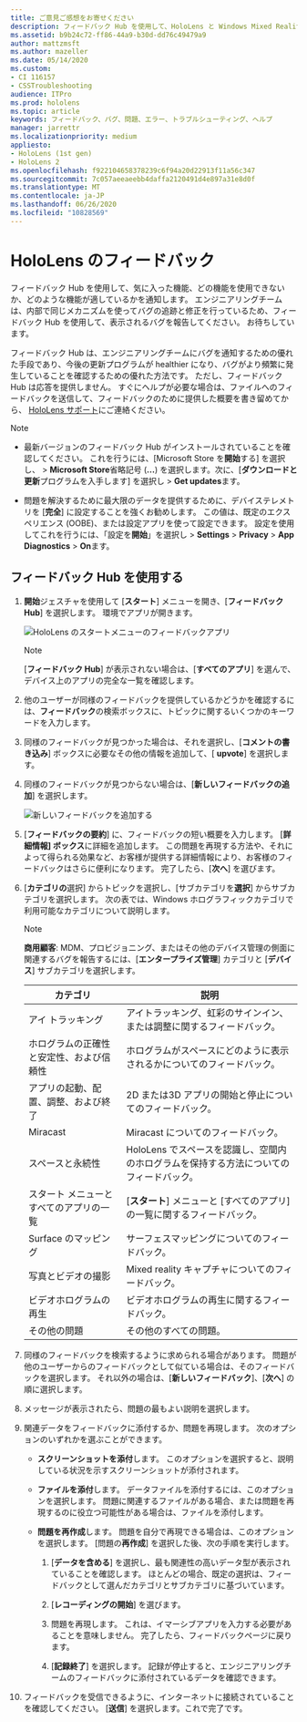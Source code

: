 ```yaml
---
title: ご意見ご感想をお寄せください
description: フィードバック Hub を使用して、HoloLens と Windows Mixed Reality 開発者向けの実践的なフィードバックを作成します。
ms.assetid: b9b24c72-ff86-44a9-b30d-dd76c49479a9
author: mattzmsft
ms.author: mazeller
ms.date: 05/14/2020
ms.custom:
- CI 116157
- CSSTroubleshooting
audience: ITPro
ms.prod: hololens
ms.topic: article
keywords: フィードバック、バグ、問題、エラー、トラブルシューティング、ヘルプ
manager: jarrettr
ms.localizationpriority: medium
appliesto:
- HoloLens (1st gen)
- HoloLens 2
ms.openlocfilehash: f922104658378239c6f94a20d22913f11a56c347
ms.sourcegitcommit: 7c057aeeaeebb4daffa2120491d4e897a31e8d0f
ms.translationtype: MT
ms.contentlocale: ja-JP
ms.lasthandoff: 06/26/2020
ms.locfileid: "10828569"
---
```

# HoloLens のフィードバック

フィードバック Hub を使用して、気に入った機能、どの機能を使用できないか、どのような機能が適しているかを通知します。 エンジニアリングチームは、内部で同じメカニズムを使ってバグの追跡と修正を行っているため、フィードバック Hub を使用して、表示されるバグを報告してください。 お待ちしています。

フィードバック Hub は、エンジニアリングチームにバグを通知するための優れた手段であり、今後の更新プログラムが healthier になり、バグがより頻繁に発生していることを確認するための優れた方法です。 ただし、フィードバック Hub は応答を提供しません。 すぐにヘルプが必要な場合は、ファイルへのフィードバックを送信して、フィードバックのために提供した概要を書き留めてから、 [HoloLens サポート](https://support.microsoft.com/supportforbusiness/productselection?sapid=e9391227-fa6d-927b-0fff-f96288631b8f)にご連絡ください。

> [!NOTE]  
>  
> - 最新バージョンのフィードバック Hub がインストールされていることを確認してください。 これを行うには、[Microsoft Store を**開始**する] を選択し、  >  **Microsoft Store**省略記号 (**...**) を選択します。次に、[**ダウンロードと更新**プログラムを入手します] を選択し  >  **Get updates**ます。  
>  
> - 問題を解決するために最大限のデータを提供するために、デバイステレメトリを [**完全**] に設定することを強くお勧めします。 この値は、既定のエクスペリエンス (OOBE)、または設定アプリを使って設定できます。 設定を使用してこれを行うには、「設定を**開始**」を選択し  >  **Settings**  >  **Privacy**  >  **App Diagnostics**  >  **On**ます。

## フィードバック Hub を使用する

1. **開始**ジェスチャを使用して [**スタート**] メニューを開き、[**フィードバック Hub**] を選択します。 環境でアプリが開きます。

   ![HoloLens のスタートメニューのフィードバックアプリ](./images/hololens2-feedbackhub-tile.png)
   > [!NOTE]  
   > [**フィードバック Hub**] が表示されない場合は、[**すべてのアプリ**] を選んで、デバイス上のアプリの完全な一覧を確認します。

1. 他のユーザーが同様のフィードバックを提供しているかどうかを確認するには、**フィードバック**の検索ボックスに、トピックに関するいくつかのキーワードを入力します。
1. 同様のフィードバックが見つかった場合は、それを選択し、[**コメントの書き込み**] ボックスに必要なその他の情報を追加して、[ **upvote**] を選択します。
1. 同様のフィードバックが見つからない場合は、[**新しいフィードバックの追加**] を選択します。

   ![新しいフィードバックを追加する](./images/hololens-feedback-1.png)

1. [**フィードバックの要約**] に、フィードバックの短い概要を入力します。 [**詳細情報] ボックス**に詳細を追加します。 この問題を再現する方法や、それによって得られる効果など、お客様が提供する詳細情報により、お客様のフィードバックはさらに便利になります。 完了したら、[**次へ**] を選びます。

1. [**カテゴリの**選択] からトピックを選択し、[サブカテゴリを**選択**] からサブカテゴリを選択します。 次の表では、Windows ホログラフィックカテゴリで利用可能なカテゴリについて説明します。

   > [!NOTE]  
   > **商用顧客**: MDM、プロビジョニング、またはその他のデバイス管理の側面に関連するバグを報告するには、[**エンタープライズ管理**] カテゴリと [**デバイス**] サブカテゴリを選択します。

   |カテゴリ |説明 |
   | --- | --- |
   |アイ トラッキング |アイトラッキング、虹彩のサインイン、または調整に関するフィードバック。 |
   |ホログラムの正確性と安定性、および信頼性 |ホログラムがスペースにどのように表示されるかについてのフィードバック。 |
   |アプリの起動、配置、調整、および終了 |2D または3D アプリの開始と停止についてのフィードバック。 |
   |Miracast |Miracast についてのフィードバック。 |
   |スペースと永続性 |HoloLens でスペースを認識し、空間内のホログラムを保持する方法についてのフィードバック。 |
   |スタート メニューとすべてのアプリの一覧 |[**スタート**] メニューと [すべてのアプリ] の一覧に関するフィードバック。 |
   |Surface のマッピング |サーフェスマッピングについてのフィードバック。 |
   |写真とビデオの撮影 |Mixed reality キャプチャについてのフィードバック。 |
   |ビデオホログラムの再生 |ビデオホログラムの再生に関するフィードバック。 |
   |その他の問題 |その他のすべての問題。 |

1. 同様のフィードバックを検索するように求められる場合があります。 問題が他のユーザーからのフィードバックとして似ている場合は、そのフィードバックを選択します。 それ以外の場合は、[**新しいフィードバック**]、[**次へ**] の順に選択します。

1. メッセージが表示されたら、問題の最もよい説明を選択します。

1. 関連データをフィードバックに添付するか、問題を再現します。 次のオプションのいずれかを選ぶことができます。

   - **スクリーンショットを添付**します。 このオプションを選択すると、説明している状況を示すスクリーンショットが添付されます。
   - **ファイルを添付**します。 データファイルを添付するには、このオプションを選択します。 問題に関連するファイルがある場合、または問題を再現するのに役立つ可能性がある場合は、ファイルを添付します。
   - **問題を再作成**します。 問題を自分で再現できる場合は、このオプションを選択します。 [問題の**再作成**] を選択した後、次の手順を実行します。  

     1. [**データを含める**] を選択し、最も関連性の高いデータ型が表示されていることを確認します。 ほとんどの場合、既定の選択は、フィードバックとして選んだカテゴリとサブカテゴリに基づいています。  
     1. [**レコーディングの開始**] を選びます。

     1. 問題を再現します。 これは、イマーシブアプリを入力する必要があることを意味しません。 完了したら、フィードバックページに戻ります。
     1. [**記録終了**] を選択します。 記録が停止すると、エンジニアリングチームのフィードバックに添付されているデータを確認できます。

1. フィードバックを受信できるように、インターネットに接続されていることを確認してください。 [**送信**] を選択します。これで完了です。
